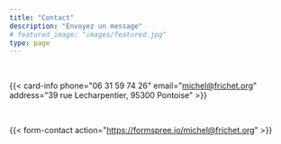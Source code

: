 ```yaml
---
title: "Contact"
description: "Envoyez un message"
# featured_image: "images/featured.jpg"
type: page
---
```


<br>

{{< card-info
phone="06 31 59 74 26"
email="michel@frichet.org"
address="39 rue Lecharpentier, 95300 Pontoise" >}}

<br>

{{< form-contact action="https://formspree.io/michel@frichet.org" >}}
